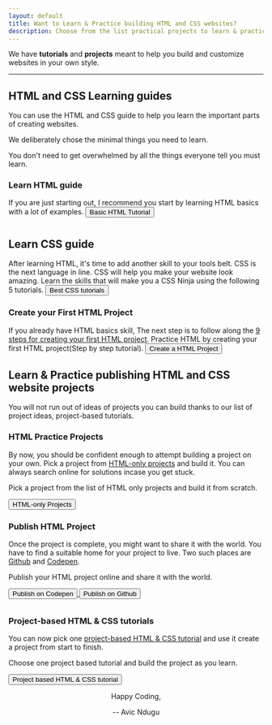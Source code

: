 ```yaml
---
layout: default
title: Want to Learn & Practice building HTML and CSS websites?
description: Choose from the list practical projects to learn & practice HTML and CSS. Learn how to create a project from zero to publishing it online.
---
```

We have **tutorials** and **projects** meant to help you build and customize websites in your own style. 
<hr/>
<h2>HTML and CSS Learning guides</h2>
You can use the HTML and CSS guide to help you learn the important parts of creating websites.

We deliberately chose the minimal things you need to learn.

You don't  need to get overwhelmed by all the things everyone tell you must learn.

<h3>Learn HTML guide</h3>
If you are just starting out, I recommend you start by learning HTML basics with a lot of examples.
<a href="practice-html">      
  <button style="margin-bottom: 10px;">Basic HTML Tutorial</button>
</a>
    
<h2>Learn CSS guide</h2>
After learning HTML, it's time to add another skill to your tools belt. CSS is the next language in line. CSS will help you make your website look amazing.
Learn the skills that will make you a CSS Ninja using the following 5 tutorials.
<a href="best-css-tutorials">
   <button>Best CSS tutorials</button>
</a>

<h3>Create your First HTML Project</h3>
If you already have HTML basics skill, The next step is to follow along the <a href="create-a-web-page-using-html">9 steps for creating your first HTML project</a>.
Practice HTML by creating your first HTML project(Step by step tutorial).
<a href="/create-a-web-page-using-html/">      
  <button>Create a HTML Project</button>
</a>

<h2>Learn & Practice publishing HTML and CSS website projects</h2>
You will not run out of ideas of projects you can build thanks to our list of project ideas, project-based tutorials.

<h3>HTML Practice Projects</h3>
By now, you should be confident enough to attempt building a project on your own. Pick a project from <a href="/html-only-projects">HTML-only projects</a> and build it. You can always search online for solutions incase you get stuck.</p>

Pick a project from the list of HTML only projects and build it from scratch.</p>
<a href="html-only-projects">
   <button>HTML-only Projects</button>
</a>

<h3>Publish HTML Project</h3>
<p>Once the project is complete, you might want to share it with the world. You have to find a suitable home for your project to live. Two such places are <a href="https://github.com/">Github</a> and <a href="https://codepen.io">Codepen</a>.</p>
<p>Publish your HTML project online and share it with the world.</p>
<a href="https://codepen.io/">
  <button style="margin-bottom: 10px;">Publish on Codepen</button>
</a>
<a href="https://github.com/">
  <button>Publish on Github</button>
</a>

<h3>Project-based HTML & CSS tutorials</h3>
<p>You can now pick one <a href="/project-based-html-css-tutorials/">project-based HTML & CSS tutorial</a> and use it create a project from start to finish.</p>
<p>Choose one project based tutorial and build the project as you learn.</p>
<a href="/project-based-html-css-tutorials/">
  <button>Project based HTML & CSS tutorial</button>
</a>

<p style="text-align: center;">Happy Coding,</p>

<p style="text-align: center;">-- Avic Ndugu</p>
